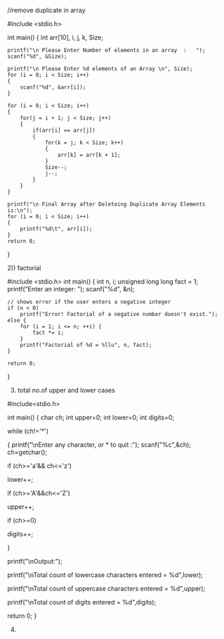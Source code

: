 //remove duplicate in array


#include <stdio.h>
 
int main()
{
	int arr[10], i, j, k, Size;
	
	printf("\n Please Enter Number of elements in an array  :   ");
	scanf("%d", &Size);
	
	printf("\n Please Enter %d elements of an Array \n", Size);
	for (i = 0; i < Size; i++)
	{
    	scanf("%d", &arr[i]);
   	}     
 
	for (i = 0; i < Size; i++)
	{
		for(j = i + 1; j < Size; j++)
		{
    		if(arr[i] == arr[j])
    		{
    			for(k = j; k < Size; k++)
    			{
    				arr[k] = arr[k + 1];
				}
				Size--;
				j--;
			}
		}
	}

 	printf("\n Final Array after Deleteing Duplicate Array Elements is:\n");
 	for (i = 0; i < Size; i++)
  	{
 		printf("%d\t", arr[i]);
  	}	     
 	return 0;
}




2)) factorial


#include <stdio.h>
int main() {
    int n, i;
    unsigned long long fact = 1;
    printf("Enter an integer: ");
    scanf("%d", &n);

    // shows error if the user enters a negative integer
    if (n < 0)
        printf("Error! Factorial of a negative number doesn't exist.");
    else {
        for (i = 1; i <= n; ++i) {
            fact *= i;
        }
        printf("Factorial of %d = %llu", n, fact);
    }

    return 0;
}


3) total no.of upper and lower cases


#include<stdio.h>

int main()
{
char ch;
int upper=0;
int lower=0;
int digits=0;

while (ch!='*')

{
printf("\nEnter any character, or * to quit :");
scanf("%c",&ch);
ch=getchar();

if (ch>='a'&& ch<='z')

lower++;

if (ch>='A'&&ch<='Z')

upper++;

if (ch>=0)

digits++;

}

printf("\nOutput:");

printf("\nTotal count of lowercase characters entered = %d",lower);

printf("\nTotal count of uppercase characters entered = %d",upper);

printf("\nTotal count of digits entered = %d",digits);


return 0;
}



4)
